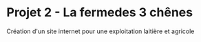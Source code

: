 # Projet 2 - La fermedes 3 chênes

Création d'un site internet pour une exploitation laitière et agricole

